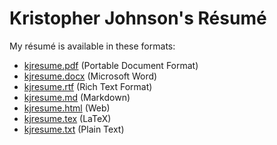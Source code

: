 # Kristopher Johnson's Résumé

My résumé is available in these formats:

- [kjresume.pdf](https://raw.githubusercontent.com/kristopherjohnson/resume/main/formats/kjresume.pdf) (Portable Document Format)
- [kjresume.docx](https://raw.githubusercontent.com/kristopherjohnson/resume/main/formats/kjresume.docx) (Microsoft Word)
- [kjresume.rtf](https://raw.githubusercontent.com/kristopherjohnson/resume/main/formats/kjresume.rtf) (Rich Text Format)
- [kjresume.md](src/kjresume.md) (Markdown)
- [kjresume.html](https://raw.githubusercontent.com/kristopherjohnson/resume/main/formats/kjresume.html) (Web)
- [kjresume.tex](https://raw.githubusercontent.com/kristopherjohnson/resume/main/formats/kjresume.tex) (LaTeX)
- [kjresume.txt](https://raw.githubusercontent.com/kristopherjohnson/resume/main/formats/kjresume.txt) (Plain Text)
